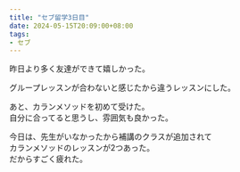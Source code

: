 ```yaml
---
title: "セブ留学3日目"
date: 2024-05-15T20:09:00+08:00
tags:
- セブ
---
```


昨日より多く友達ができて嬉しかった。

グループレッスンが合わないと感じたから違うレッスンにした。

あと、カランメソッドを初めて受けた。  
自分に合ってると思うし、雰囲気も良かった。

今日は、先生がいなかったから補講のクラスが追加されて  
カランメソッドのレッスンが2つあった。  
だからすごく疲れた。